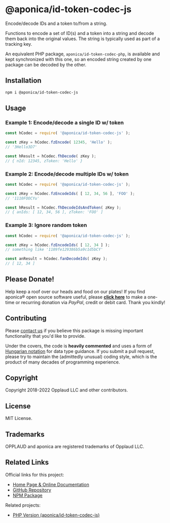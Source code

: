 # @aponica/id-token-codec-js

Encode/decode IDs and a token to/from a string.

Functions to encode a set of ID(s) and a token into a string and decode
them back into the original values. The string is typically used as part
of a tracking key.

An equivalent PHP package, `aponica/id-token-codec-php`, is available and
kept synchronized with this one, so an encoded string created by one 
package can be decoded by the other.

<a name="installation"></a>
## Installation

```sh
npm i @aponica/id-token-codec-js
```

<a name="usage"></a>
## Usage

### Example 1: Encode/decode a single ID w/ token

```js
const hCodec = require( '@aponica/id-token-codec-js' );

const zKey = hCodec.fzEncode( 12345, 'Hello' ); 
// '3Hello3D7'

const hResult = hCodec.fhDecode( zKey ); 
// { nId: 12345, zToken: 'Hello' }
```

### Example 2: Encode/decode multiple IDs w/ token

```js
const hCodec = require( '@aponica/id-token-codec-js' );

const zKey = hCodec.fzEncodeIds( [ 12, 34, 56 ], 'FOO' ); 
// '1110FOOCYu'

const hResult = hCodec.fhDecodeIdsAndToken( zKey );
// { anIds: [ 12, 34, 56 ], zToken: 'FOO' ]
```

### Example 3: Ignore random token

```js
const hCodec = require( '@aponica/id-token-codec-js' );

const zKey = hCodec.fzEncodeIds( [ 12, 34 ] ); 
// something like '1109fe129386b5a9c1d5bCY'

const anResult = hCodec.fanDecodeIds( zKey );
// [ 12, 34 ]
```

## Please Donate!

Help keep a roof over our heads and food on our plates! 
If you find aponica® open source software useful, please 
**[click here](https://www.paypal.com/biz/fund?id=BEHTAS8WARM68)** 
to make a one-time or recurring donation via *PayPal*, credit 
or debit card. Thank you kindly!


## Contributing

Please [contact us](https://aponica.com/contact/) if you believe this package
is missing important functionality that you'd like to provide.

Under the covers, the code is **heavily commented** and uses a form of
[Hungarian notation](https://en.wikipedia.org/wiki/Hungarian_notation) 
for data type guidance. If you submit a pull request, please try to maintain
the (admittedly unusual) coding style, which is the product of many decades
of programming experience.

## Copyright

Copyright 2018-2022 Opplaud LLC and other contributors.

## License

MIT License.

## Trademarks

OPPLAUD and aponica are registered trademarks of Opplaud LLC.

## Related Links

Official links for this project:

* [Home Page & Online Documentation](https://aponica.com/docs/id-token-codec-js/)
* [GitHub Repository](https://github.com/aponica/id-token-codec-js)
* [NPM Package](https://www.npmjs.com/package/@aponica/id-token-codec-js)
  
Related projects:

* [PHP Version (aponica/id-token-codec-js)](https://aponica.com/docs/id-token-codec-php/)
